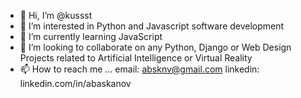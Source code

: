 - 👋 Hi, I’m @kussst
- 👀 I’m interested in Python and Javascript software development
- 🌱 I’m currently learning JavaScript
- 💞️ I’m looking to collaborate on any Python, Django or Web Design Projects related to Artificial Intelligence or Virtual Reality
- 📫 How to reach me ...
     email: absknv@gmail.com
     linkedin: linkedin.com/in/abaskanov

<!---
kussst/kussst is a ✨ special ✨ repository because its `README.md` (this file) appears on your GitHub profile.
You can click the Preview link to take a look at your changes.
--->
